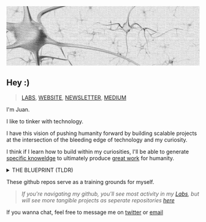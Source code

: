 ![Header](./backlog/neurons.png)

## Hey :)

>[LABS](../SINGULARITY/LABS),  [WEBSITE](https://vxnuaj.life), [NEWSLETTER](vxnuaj.substack.com), [MEDIUM](medium.com/@vxnuaj)

I'm Juan.

I like to tinker with technology.

I have this vision of pushing humanity forward by building scalable projects at the intersection of the bleeding edge of technology and my curiosity.

I think if I learn how to build within my curiosities, I'll be able to generate [specific knoweldge](https://nav.al/specific-knowledge) to ultimately produce [great work](https://paulgraham.com/greatwork.html) for humanity.
<br>
<details><summary>THE BLUEPRINT (TLDR)
</summary>
<br>

1. **Learn how to build. Build exceptional engineering skillsets with deep technologies.**

    **Programming**: Python, C/C++.

    **Deep Learning:** Neural Nets, RNNs, CNNs, Transformers $\rightarrow$ TBD

    > _TBD, as in I'm not sure what might be possible with the knowledge I'll get nor where my curiosity will lie_

    **AFTER**: I'm not sure where I'll go after. My thoughts are intentions right now are to either go towards neurmorphic chips (post moore's law), get deep into building humanoids, or build seamless interaction with brain-computer-interfaces


    >_My rationale behind going with deep learning is the role I believe t'll play in shaping our future. It's ienvitable that AGI / ASI will disrupt our future._

2. **Build & learn alongside exceptional founders and engineers.**

    **SF**: I'm spending my gap year (2024-2025) in silicon valley for this very reason.

    **Deep Tech**: Get a job at a deep tech company by summer 2025. (i.e., OpenAI, DeepMind, Mistral, FigureAI, ExtropicAI, Nvidia, etc)

</details>

These github repos serve as a training grounds for myself.
<br>


>_If you're navigating my github, you'll see most activity in my [Labs](../SINGULARITY/LABS), but will see more tangible projects as seperate repositories [here](https://github.com/vxnuaj?tab=repositories)_


If you wanna chat, feel free to message me on [twitter](x.com/vxnuaj) or [email](mailto:jv.100420@gmail.com)